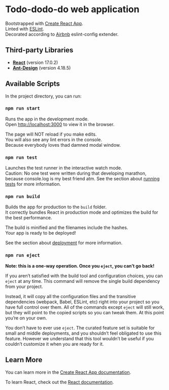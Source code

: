 # Todo-dodo-do web application

Bootstrapped with [Create React App](https://github.com/facebook/create-react-app).\
Linted with [ESLint](https://eslint.org/).\
Decorated according to [Airbnb](https://github.com/airbnb/javascript) eslint-config extender.

## Third-party Libraries
- [**React**](https://reactjs.org/) (version 17.0.2)
- [**Ant-Design**](https://ant.design/) (version 4.18.5)

## Available Scripts

In the project directory, you can run:

### `npm run start`

Runs the app in the development mode.\
Open [http://localhost:3000](http://localhost:3000) to view it in the browser.

The page will NOT reload if you make edits. \
You will also see any lint errors in the console. \
Because everybody loves thad damned modal window.

### `npm run test`

Launches the test runner in the interactive watch mode.\
Caution: No one test were written during that developing marathon, because console.log is my best friend atm.
See the section about [running tests](https://facebook.github.io/create-react-app/docs/running-tests) for more information.

### `npm run build`

Builds the app for production to the `build` folder.\
It correctly bundles React in production mode and optimizes the build for the best performance.

The build is minified and the filenames include the hashes.\
Your app is ready to be deployed!

See the section about [deployment](https://facebook.github.io/create-react-app/docs/deployment) for more information.

### `npm run eject`

**Note: this is a one-way operation. Once you `eject`, you can’t go back!**

If you aren’t satisfied with the build tool and configuration choices, you can `eject` at any time. This command will remove the single build dependency from your project.

Instead, it will copy all the configuration files and the transitive dependencies (webpack, Babel, ESLint, etc) right into your project so you have full control over them. All of the commands except `eject` will still work, but they will point to the copied scripts so you can tweak them. At this point you’re on your own.

You don’t have to ever use `eject`. The curated feature set is suitable for small and middle deployments, and you shouldn’t feel obligated to use this feature. However we understand that this tool wouldn’t be useful if you couldn’t customize it when you are ready for it.

## Learn More

You can learn more in the [Create React App documentation](https://facebook.github.io/create-react-app/docs/getting-started).

To learn React, check out the [React documentation](https://reactjs.org/).
